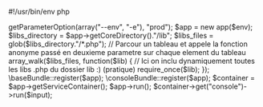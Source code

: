#!/usr/bin/env php
<?php

use \Symfony\Component\Console\Helper\HelperSet;
use \Doctrine\DBAL\Tools\Console\Helper\ConnectionHelper;
use \Doctrine\ORM\Tools\Console\Helper\EntityManagerHelper;
use Symfony\Component\Console\Input\ArgvInput;
// Cron manager

set_time_limit(0);

require __DIR__.'/../vendor/autoload.php';

$input = new ArgvInput();
$env = $input->getParameterOption(array("--env", "-e"), "prod");
$app = new app($env);

$libs_directory = $app->getCoreDirectory()."/lib";

$libs_files = glob($libs_directory."/*.php");

// Parcour un tableau et appele la fonction anonyme passé en deuxieme parametre sur chaque element du tableau
array_walk($libs_files, function($lib)
{
    // Ici on inclu dynamiquement toutes les libs .php du dossier lib :) (pratique)
    require_once($lib);
});

\baseBundle::register($app);

\consoleBundle::register($app);

$container = $app->getServiceContainer();

$app->run();

$container->get("console")->run($input);







